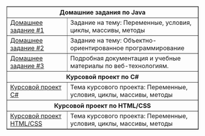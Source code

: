 
<table border="1" cellspacing="0" cellpadding="5">
  <thead>
    <tr>
      <th colspan="2">Домашние задания по Java</th>
    </tr>
  </thead>
  <tbody>
    <tr>
      <td><a href="https://github.com/pmirov/HomeWork_1" target="_blank">Домашнее задание #1</a></td>
      <td>Задание на тему: Переменные, условия, циклы, массивы, методы</td>
    </tr>
    <tr>
      <td><a href="https://github.com/pmirov/HomeWork2" target="_blank">Домашнее задание #2</a></td>
      <td>Задание на тему: Объектно-ориентированное программирование</td>
    </tr>
    <tr>
      <td><a href="https://github.com/pmirov/HomeWork2" target="_blank">Домашнее задание #3</a></td>
      <td>Подробная документация и учебные материалы по веб-технологиям.</td>
    </tr>
    <!-- Раздел для курсового проекта по C# -->
    <tr>
      <th colspan="2">Курсовой проект по C#</th>
    </tr>
    <tr>
      <td><a href="https://github.com/pmirov/HomeWork_1" target="_blank">Курсовой проект C#</a></td>
      <td>Тема курсового проекта: Переменные, условия, циклы, массивы, методы</td>
    </tr>
    <!-- Раздел для курсового проекта по HTML/CSS -->
    <tr>
      <th colspan="2">Курсовой проект по HTML/CSS</th>
    </tr>
    <tr>
      <td><a href="https://github.com/pmirov/HomeWork_1" target="_blank">Курсовой проект HTML/CSS</a></td>
      <td>Тема курсового проекта: Переменные, условия, циклы, массивы, методы</td>
    </tr>
  </tbody>
</table>


